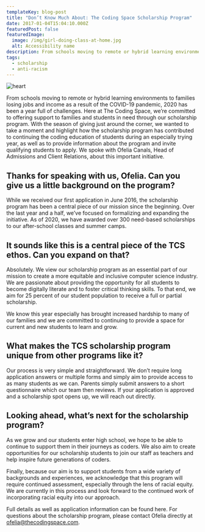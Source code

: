 ```yaml
---
templateKey: blog-post
title: "Don’t Know Much About: The Coding Space Scholarship Program"
date: 2017-01-04T15:04:10.000Z
featuredPost: false
featuredImage:
  image: /img/girl-doing-class-at-home.jpg
  alt: Accessibility name
description: From schools moving to remote or hybrid learning environments to families losing jobs and income as a result of the COVID-19 pandemic, 2020 has been a year full of challenges. Here at The Coding Space, we’re committed to offering support to families and students in need through our scholarship program. With the season of giving just around the corner, we wanted to take a moment and highlight how the scholarship program has contributed to continuing the coding education of students during an especially trying year, as well as to provide information about the program and invite qualifying students to apply. We spoke with Ofelia Canals, Head of Admissions and Client Relations, about this important initiative.
tags:
  - scholarship
  - anti-racism
---
```

![heart](/img/coding-camp.jpg)

From schools moving to remote or hybrid learning environments to families losing jobs and income as a result of the COVID-19 pandemic, 2020 has been a year full of challenges. Here at The Coding Space, we’re committed to offering support to families and students in need through our scholarship program. With the season of giving just around the corner, we wanted to take a moment and highlight how the scholarship program has contributed to continuing the coding education of students during an especially trying year, as well as to provide information about the program and invite qualifying students to apply. We spoke with Ofelia Canals, Head of Admissions and Client Relations, about this important initiative.

## Thanks for speaking with us, Ofelia. Can you give us a little background on the program?
While we received our first application in June 2016, the scholarship program has been a central piece of our mission since the beginning. Over the last year and a half, we’ve focused on formalizing and expanding the initiative. As of 2020, we have awarded over 300 need-based scholarships to our after-school classes and summer camps.

## It sounds like this is a central piece of the TCS ethos. Can you expand on that?
Absolutely. We view our scholarship program as an essential part of our mission to create a more equitable and inclusive computer science industry. We are passionate about providing the opportunity for all students to become digitally literate and to foster critical thinking skills. To that end, we aim for 25 percent of our student population to receive a full or partial scholarship.

We know this year especially has brought increased hardship to many of our families and we are committed to continuing to provide a space for current and new students to learn and grow.

## What makes the TCS scholarship program unique from other programs like it?
Our process is very simple and straightforward. We don’t require long application answers or multiple forms and simply aim to provide access to as many students as we can. Parents simply submit answers to a short questionnaire which our team then reviews. If your application is approved and a scholarship spot opens up, we will reach out directly.

## Looking ahead, what’s next for the scholarship program?
As we grow and our students enter high school, we hope to be able to continue to support them in their journeys as coders. We also aim to create opportunities for our scholarship students to join our staff as teachers and help inspire future generations of coders.

Finally, because our aim is to support students from a wide variety of backgrounds and experiences, we acknowledge that this program will require continued assessment, especially through the lens of racial equity. We are currently in this process and look forward to the continued work of incorporating racial equity into our approach.

Full details as well as application information can be found here. For questions about the scholarship program, please contact Ofelia directly at ofelia@thecodingspace.com.
